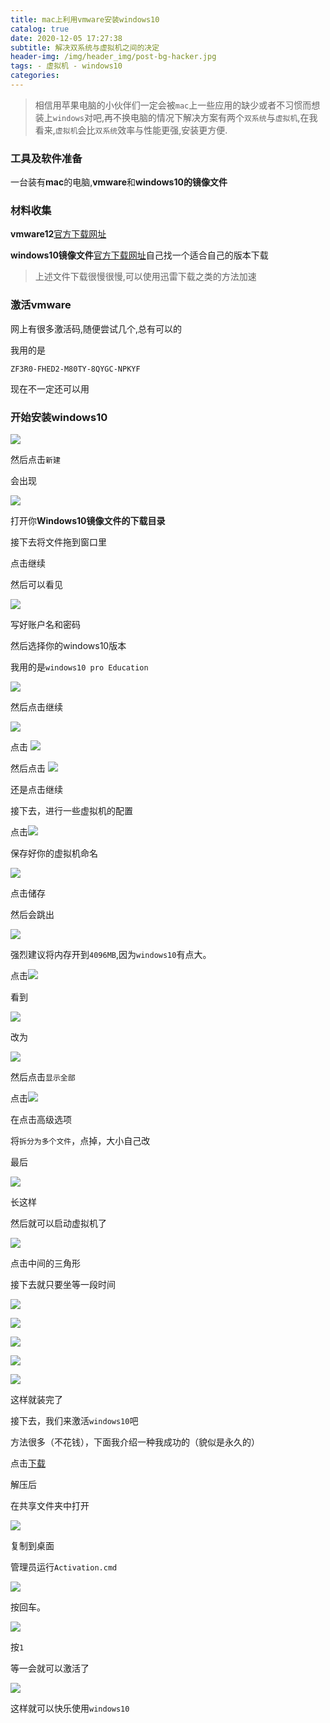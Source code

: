 ```yaml
---
title: mac上利用vmware安装windows10
catalog: true
date: 2020-12-05 17:27:38
subtitle: 解决双系统与虚拟机之间的决定
header-img: /img/header_img/post-bg-hacker.jpg
tags: - 虚拟机 - windows10
categories:
---
```


> 相信用苹果电脑的小伙伴们一定会被`mac`上一些应用的缺少或者不习惯而想装上`windows`对吧,再不换电脑的情况下解决方案有两个`双系统`与`虚拟机`,在我看来,`虚拟机`会比`双系统`效率与性能更强,安装更方便.

### 工具及软件准备

一台装有**mac**的电脑,**vmware**和**windows10的镜像文件**

### 材料收集

**vmware12**[官方下载网址](https://download3.vmware.com/software/fusion/file/VMware-Fusion-12.0.0-16880131.dmg)

**windows10镜像文件**[官方下载网址](https://www.microsoft.com/zh-cn/software-download/windows10ISO?36261b60-2f68-4336-abe2-4b00f210b6aa=True)自己找一个适合自己的版本下载

>上述文件下载很慢很慢,可以使用迅雷下载之类的方法加速

### 激活vmware

网上有很多激活码,随便尝试几个,总有可以的

我用的是

    ZF3R0-FHED2-M80TY-8QYGC-NPKYF

现在不一定还可以用

### 开始安装windows10

![](https://tva1.sinaimg.cn/large/00831rSTly1gdb52li3a2j31850u0qms.jpg)

然后点击`新建`

会出现

![](https://tva1.sinaimg.cn/large/00831rSTly1gdb54ndrnoj30yz0u07ia.jpg)

打开你**Windows10镜像文件的下载目录**

接下去将文件拖到窗口里

点击继续

然后可以看见

![](https://tva1.sinaimg.cn/large/00831rSTly1gdirqc53n5j30yz0u0wvk.jpg)

写好账户名和密码

然后选择你的windows10版本

我用的是`windows10 pro Education`

![](https://tva1.sinaimg.cn/large/00831rSTly1gdirstszi6j30yz0u0h2x.jpg)

然后点击继续

![](https://tva1.sinaimg.cn/large/00831rSTly1gdirtnm8dkj30yz0u0dwv.jpg)

点击 ![](https://tva1.sinaimg.cn/large/00831rSTly1gdirusss0oj309s01a0sx.jpg)

然后点击 ![](https://tva1.sinaimg.cn/large/00831rSTly1gdirvtdmnfj309e08o755.jpg)

还是点击继续

接下去，进行一些虚拟机的配置

点击![](https://tva1.sinaimg.cn/large/00831rSTly1gdirx93nvdj305e01qmx8.jpg)

保存好你的虚拟机命名

![](https://tva1.sinaimg.cn/large/00831rSTly1gdiryljq0nj31560u0wqz.jpg)

点击储存

然后会跳出

![](https://tva1.sinaimg.cn/large/00831rSTly1gdirzcdx9hj31340u0dz3.jpg)

强烈建议将内存开到`4096MB`,因为`windows10`有点大。

点击![](https://tva1.sinaimg.cn/large/00831rSTly1gdis163zw8j304q054q38.jpg)

看到

![](https://tva1.sinaimg.cn/large/00831rSTly1gdis3djkj0j315s0pktht.jpg)

改为

![](https://tva1.sinaimg.cn/large/00831rSTly1gdis4ic1foj315s0pkaj8.jpg)

然后点击`显示全部`

点击![](https://tva1.sinaimg.cn/large/00831rSTly1gdiy9mq3dvj304s04u0t8.jpg)


在点击高级选项

将`拆分为多个文件`，点掉，大小自己改

最后


![](https://tva1.sinaimg.cn/large/00831rSTly1gdiybktn1dj315s0n2471.jpg)

长这样

然后就可以启动虚拟机了

![](https://tva1.sinaimg.cn/large/00831rSTly1gdiycnolrcj310h0u0tru.jpg)

点击中间的三角形

接下去就只要坐等一段时间

![](https://tva1.sinaimg.cn/large/00831rSTly1gdiyf0j2v1j31140u0178.jpg)

![](https://tva1.sinaimg.cn/large/00831rSTly1gdiyfy3nuqj31140u04e0.jpg)

![](https://tva1.sinaimg.cn/large/00831rSTly1gdiz6wd8cuj31c00u0b29.jpg)

![](https://tva1.sinaimg.cn/large/00831rSTly1gdizc2u6q6j31c00u04qs.jpg)

![](https://tva1.sinaimg.cn/large/00831rSTly1gdizd68teoj31c00u01kz.jpg)

这样就装完了

接下去，我们来激活`windows10`吧

方法很多（不花钱），下面我介绍一种我成功的（貌似是永久的）

点击[下载](https://gitee.com/lz2019hjh/lz2019hjh/raw/master/doc/HWIDGEN.zip)

解压后

在共享文件夹中打开

![](https://tva1.sinaimg.cn/large/00831rSTly1gdj07361mpj31c00u0npd.jpg)

复制到桌面

管理员运行`Activation.cmd`

![](https://tva1.sinaimg.cn/large/00831rSTly1gdj0b2sv25j31c00u0qv5.jpg)

按回车。

![](https://tva1.sinaimg.cn/large/00831rSTly1gdj0dvciw0j31c00u0qv5.jpg)

按`1`

等一会就可以激活了

![](https://tva1.sinaimg.cn/large/00831rSTly1gdj0ct1amwj31c00u0qv5.jpg)

这样就可以快乐使用`windows10`